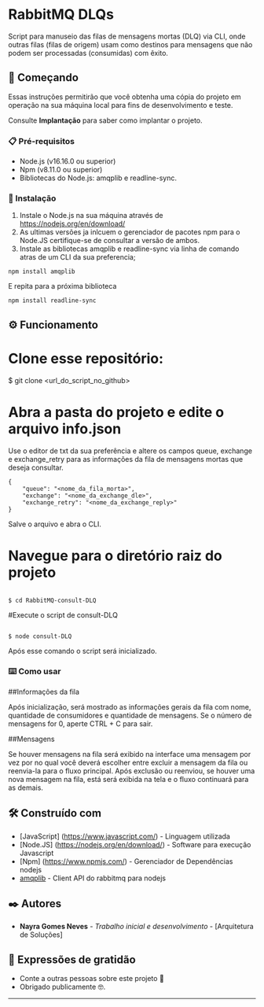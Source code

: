 
# RabbitMQ DLQs

Script para manuseio das filas de mensagens mortas (DLQ) via CLI, onde outras filas (filas de origem) usam como destinos para mensagens que não podem ser processadas (consumidas) com êxito.

## 🚀 Começando

Essas instruções permitirão que você obtenha uma cópia do projeto em operação na sua máquina local para fins de desenvolvimento e teste.

Consulte **Implantação** para saber como implantar o projeto.

### 📋 Pré-requisitos

- Node.js (v16.16.0 ou superior)
- Npm (v8.11.0 ou superior)
- Bibliotecas do Node.js: amqplib e readline-sync.


### 🔧 Instalação

1. Instale o Node.js na sua máquina através de <https://nodejs.org/en/download/>
2. As ultimas versões ja inlcuem o gerenciador de pacotes npm para o Node.JS certifique-se de consultar a versão de ambos.
3. Instale as bibliotecas amqplib e readline-sync via linha de comando atras de um CLI da sua preferencia;

```
npm install amqplib
```
E repita para a próxima biblioteca

```
npm install readline-sync
```

## ⚙️ Funcionamento

# Clone esse repositório:
$ git clone <url_do_script_no_github>

# Abra a pasta do projeto e edite o arquivo info.json
Use o editor de txt da sua preferência e altere os campos queue, exchange e exchange_retry para as informações da fila de mensagens mortas que deseja consultar.

```
{
	"queue": "<nome_da_fila_morta>",
	"exchange": "<nome_da_exchange_dle>",
	"exchange_retry": "<nome_da_exchange_reply>"
}

```
Salve o arquivo e abra o CLI.

# Navegue para o diretório raiz do projeto
```

$ cd RabbitMQ-consult-DLQ

```
#Execute o script de consult-DLQ

```

$ node consult-DLQ

```

Após esse comando o script será inicializado.


### ⌨️ Como usar

##Informações da fila

Após inicialização, será mostrado as informações gerais da fila com nome, quantidade de consumidores e quantidade de mensagens.
Se o número de mensagens for 0, aperte CTRL + C para sair.

##Mensagens

Se houver mensagens na fila será exibido na interface uma mensagem por vez por no qual você deverá escolher entre excluir a mensagem da fila ou reenvia-la para o fluxo principal.
Após exclusão ou reenviou, se houver uma nova mensagem na fila, está será exibida na tela e o fluxo continuará para as demais.


## 🛠️ Construído com


* [JavaScript] (https://www.javascript.com/) - Linguagem utilizada
* [Node.JS] (https://nodejs.org/en/download/) - Software para execução Javascript
* [Npm] (https://www.npmjs.com/) - Gerenciador de Dependências nodejs
* [amqplib](https://amqp-node.github.io/amqplib/channel_api.html) - Client API do rabbitmq para nodejs


## ✒️ Autores

* **Nayra Gomes Neves** - *Trabalho inicial e desenvolvimento* - [Arquitetura de Soluções]


## 🎁 Expressões de gratidão

* Conte a outras pessoas sobre este projeto 📢
* Obrigado publicamente 🤓.
---

